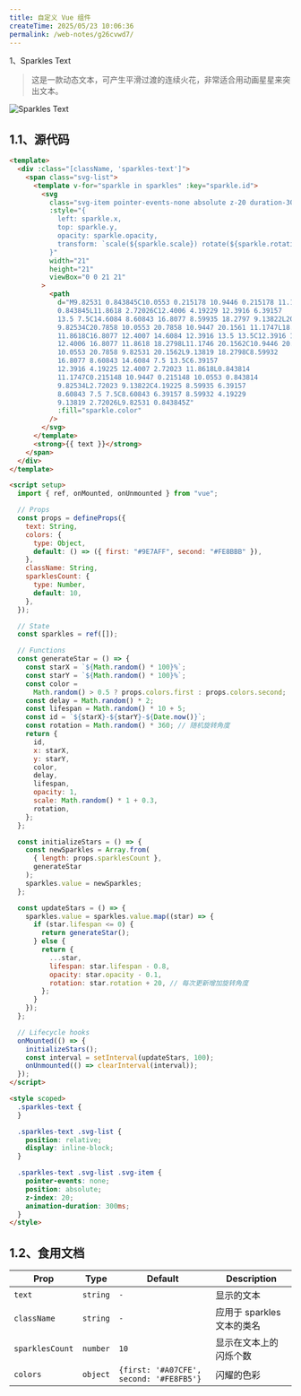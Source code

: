 ```yaml
---
title: 自定义 Vue 组件
createTime: 2025/05/23 10:06:36
permalink: /web-notes/g26cvwd7/
---
```


1、Sparkles Text

> 这是一款动态文本，可产生平滑过渡的连续火花，非常适合用动画星星来突出文本。

![Sparkles Text](https://upyun-oss.mu00.cn/2025/03/25/1742862872702.gif)

## 1.1、源代码

```html
<template>
  <div :class="[className, 'sparkles-text']">
    <span class="svg-list">
      <template v-for="sparkle in sparkles" :key="sparkle.id">
        <svg
          class="svg-item pointer-events-none absolute z-20 duration-300"
          :style="{
            left: sparkle.x,
            top: sparkle.y,
            opacity: sparkle.opacity,
            transform: `scale(${sparkle.scale}) rotate(${sparkle.rotation}deg)`,
          }"
          width="21"
          height="21"
          viewBox="0 0 21 21"
        >
          <path
            d="M9.82531 0.843845C10.0553 0.215178 10.9446 0.215178 11.1746
            0.843845L11.8618 2.72026C12.4006 4.19229 12.3916 6.39157
            13.5 7.5C14.6084 8.60843 16.8077 8.59935 18.2797 9.13822L20.1561
            9.82534C20.7858 10.0553 20.7858 10.9447 20.1561 11.1747L18.2797
            11.8618C16.8077 12.4007 14.6084 12.3916 13.5 13.5C12.3916 14.6084
            12.4006 16.8077 11.8618 18.2798L11.1746 20.1562C10.9446 20.7858
            10.0553 20.7858 9.82531 20.1562L9.13819 18.2798C8.59932
            16.8077 8.60843 14.6084 7.5 13.5C6.39157
            12.3916 4.19225 12.4007 2.72023 11.8618L0.843814
            11.1747C0.215148 10.9447 0.215148 10.0553 0.843814
            9.82534L2.72023 9.13822C4.19225 8.59935 6.39157
            8.60843 7.5 7.5C8.60843 6.39157 8.59932 4.19229
            9.13819 2.72026L9.82531 0.843845Z"
            :fill="sparkle.color"
          />
        </svg>
      </template>
      <strong>{{ text }}</strong>
    </span>
  </div>
</template>

<script setup>
  import { ref, onMounted, onUnmounted } from "vue";

  // Props
  const props = defineProps({
    text: String,
    colors: {
      type: Object,
      default: () => ({ first: "#9E7AFF", second: "#FE8BBB" }),
    },
    className: String,
    sparklesCount: {
      type: Number,
      default: 10,
    },
  });

  // State
  const sparkles = ref([]);

  // Functions
  const generateStar = () => {
    const starX = `${Math.random() * 100}%`;
    const starY = `${Math.random() * 100}%`;
    const color =
      Math.random() > 0.5 ? props.colors.first : props.colors.second;
    const delay = Math.random() * 2;
    const lifespan = Math.random() * 10 + 5;
    const id = `${starX}-${starY}-${Date.now()}`;
    const rotation = Math.random() * 360; // 随机旋转角度
    return {
      id,
      x: starX,
      y: starY,
      color,
      delay,
      lifespan,
      opacity: 1,
      scale: Math.random() * 1 + 0.3,
      rotation,
    };
  };

  const initializeStars = () => {
    const newSparkles = Array.from(
      { length: props.sparklesCount },
      generateStar
    );
    sparkles.value = newSparkles;
  };

  const updateStars = () => {
    sparkles.value = sparkles.value.map((star) => {
      if (star.lifespan <= 0) {
        return generateStar();
      } else {
        return {
          ...star,
          lifespan: star.lifespan - 0.8,
          opacity: star.opacity - 0.1,
          rotation: star.rotation + 20, // 每次更新增加旋转角度
        };
      }
    });
  };

  // Lifecycle hooks
  onMounted(() => {
    initializeStars();
    const interval = setInterval(updateStars, 100);
    onUnmounted(() => clearInterval(interval));
  });
</script>

<style scoped>
  .sparkles-text {
  }

  .sparkles-text .svg-list {
    position: relative;
    display: inline-block;
  }

  .sparkles-text .svg-list .svg-item {
    pointer-events: none;
    position: absolute;
    z-index: 20;
    animation-duration: 300ms;
  }
</style>
```

## 1.2、食用文档

| **Prop**        | **Type** | **Default**                             | **Description**            |
| --------------- | -------- | --------------------------------------- | -------------------------- |
| `text`          | `string` | `-`                                     | 显示的文本                 |
| `className`     | `string` | `-`                                     | 应用于 sparkles 文本的类名 |
| `sparklesCount` | `number` | `10`                                    | 显示在文本上的闪烁个数     |
| `colors`        | `object` | `{first: '#A07CFE', second: '#FE8FB5'}` | 闪耀的色彩                 |

